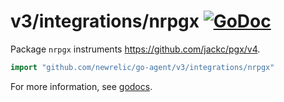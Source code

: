 # v3/integrations/nrpgx [![GoDoc](https://godoc.org/github.com/newrelic/go-agent/v3/integrations/nrpgx?status.svg)](https://godoc.org/github.com/newrelic/go-agent/v3/integrations/nrpgx)

Package `nrpgx` instruments https://github.com/jackc/pgx/v4.

```go
import "github.com/newrelic/go-agent/v3/integrations/nrpgx"
```

For more information, see
[godocs](https://godoc.org/github.com/newrelic/go-agent/v3/integrations/nrpgx).

